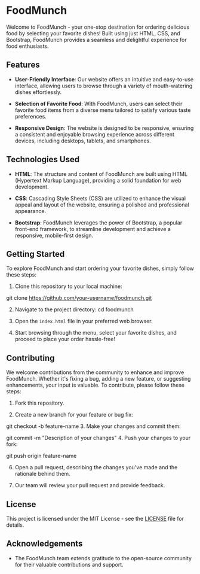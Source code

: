 # FoodMunch

Welcome to FoodMunch - your one-stop destination for ordering delicious food by selecting your favorite dishes! Built using just HTML, CSS, and Bootstrap, FoodMunch provides a seamless and delightful experience for food enthusiasts.

## Features

- **User-Friendly Interface**: Our website offers an intuitive and easy-to-use interface, allowing users to browse through a variety of mouth-watering dishes effortlessly.

- **Selection of Favorite Food**: With FoodMunch, users can select their favorite food items from a diverse menu tailored to satisfy various taste preferences.

- **Responsive Design**: The website is designed to be responsive, ensuring a consistent and enjoyable browsing experience across different devices, including desktops, tablets, and smartphones.

## Technologies Used

- **HTML**: The structure and content of FoodMunch are built using HTML (Hypertext Markup Language), providing a solid foundation for web development.

- **CSS**: Cascading Style Sheets (CSS) are utilized to enhance the visual appeal and layout of the website, ensuring a polished and professional appearance.

- **Bootstrap**: FoodMunch leverages the power of Bootstrap, a popular front-end framework, to streamline development and achieve a responsive, mobile-first design.

## Getting Started

To explore FoodMunch and start ordering your favorite dishes, simply follow these steps:

1. Clone this repository to your local machine:

git clone https://github.com/your-username/foodmunch.git

2. Navigate to the project directory:
cd foodmunch

3. Open the `index.html` file in your preferred web browser.

4. Start browsing through the menu, select your favorite dishes, and proceed to place your order hassle-free!

## Contributing

We welcome contributions from the community to enhance and improve FoodMunch. Whether it's fixing a bug, adding a new feature, or suggesting enhancements, your input is valuable. To contribute, please follow these steps:

1. Fork this repository.

2. Create a new branch for your feature or bug fix:

git checkout -b feature-name
3. Make your changes and commit them:

git commit -m "Description of your changes"
4. Push your changes to your fork:

git push origin feature-name

6. Open a pull request, describing the changes you've made and the rationale behind them.

7. Our team will review your pull request and provide feedback.

## License

This project is licensed under the MIT License - see the [LICENSE](LICENSE) file for details.

## Acknowledgements

- The FoodMunch team extends gratitude to the open-source community for their valuable contributions and support.
